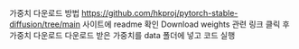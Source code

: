 가중치 다운로드 방법
https://github.com/hkproj/pytorch-stable-diffusion/tree/main 사이트에 readme 확인
Download weights 관련 링크 클릭 후 가중치 다운로드
다운로드 받은 가중치를 data 폴더에 넣고 코드 실행 
